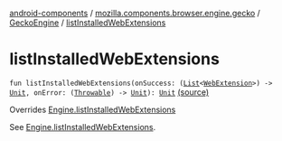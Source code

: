 [android-components](../../index.md) / [mozilla.components.browser.engine.gecko](../index.md) / [GeckoEngine](index.md) / [listInstalledWebExtensions](./list-installed-web-extensions.md)

# listInstalledWebExtensions

`fun listInstalledWebExtensions(onSuccess: (`[`List`](https://kotlinlang.org/api/latest/jvm/stdlib/kotlin.collections/-list/index.html)`<`[`WebExtension`](../../mozilla.components.concept.engine.webextension/-web-extension/index.md)`>) -> `[`Unit`](https://kotlinlang.org/api/latest/jvm/stdlib/kotlin/-unit/index.html)`, onError: (`[`Throwable`](https://kotlinlang.org/api/latest/jvm/stdlib/kotlin/-throwable/index.html)`) -> `[`Unit`](https://kotlinlang.org/api/latest/jvm/stdlib/kotlin/-unit/index.html)`): `[`Unit`](https://kotlinlang.org/api/latest/jvm/stdlib/kotlin/-unit/index.html) [(source)](https://github.com/mozilla-mobile/android-components/blob/master/components/browser/engine-gecko-beta/src/main/java/mozilla/components/browser/engine/gecko/GeckoEngine.kt#L248)

Overrides [Engine.listInstalledWebExtensions](../../mozilla.components.concept.engine/-engine/list-installed-web-extensions.md)

See [Engine.listInstalledWebExtensions](../../mozilla.components.concept.engine/-engine/list-installed-web-extensions.md).

